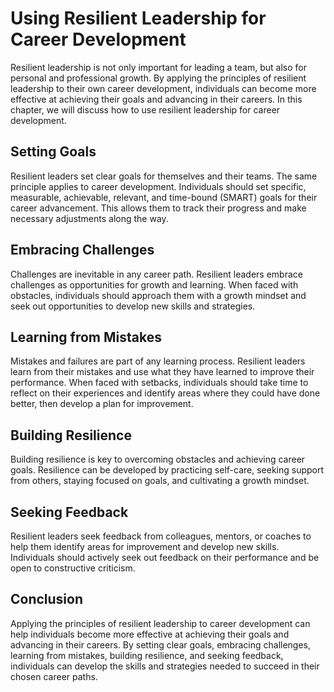 Using Resilient Leadership for Career Development
==================================================================================================================

Resilient leadership is not only important for leading a team, but also for personal and professional growth. By applying the principles of resilient leadership to their own career development, individuals can become more effective at achieving their goals and advancing in their careers. In this chapter, we will discuss how to use resilient leadership for career development.

Setting Goals
-------------

Resilient leaders set clear goals for themselves and their teams. The same principle applies to career development. Individuals should set specific, measurable, achievable, relevant, and time-bound (SMART) goals for their career advancement. This allows them to track their progress and make necessary adjustments along the way.

Embracing Challenges
--------------------

Challenges are inevitable in any career path. Resilient leaders embrace challenges as opportunities for growth and learning. When faced with obstacles, individuals should approach them with a growth mindset and seek out opportunities to develop new skills and strategies.

Learning from Mistakes
----------------------

Mistakes and failures are part of any learning process. Resilient leaders learn from their mistakes and use what they have learned to improve their performance. When faced with setbacks, individuals should take time to reflect on their experiences and identify areas where they could have done better, then develop a plan for improvement.

Building Resilience
-------------------

Building resilience is key to overcoming obstacles and achieving career goals. Resilience can be developed by practicing self-care, seeking support from others, staying focused on goals, and cultivating a growth mindset.

Seeking Feedback
----------------

Resilient leaders seek feedback from colleagues, mentors, or coaches to help them identify areas for improvement and develop new skills. Individuals should actively seek out feedback on their performance and be open to constructive criticism.

Conclusion
----------

Applying the principles of resilient leadership to career development can help individuals become more effective at achieving their goals and advancing in their careers. By setting clear goals, embracing challenges, learning from mistakes, building resilience, and seeking feedback, individuals can develop the skills and strategies needed to succeed in their chosen career paths.
